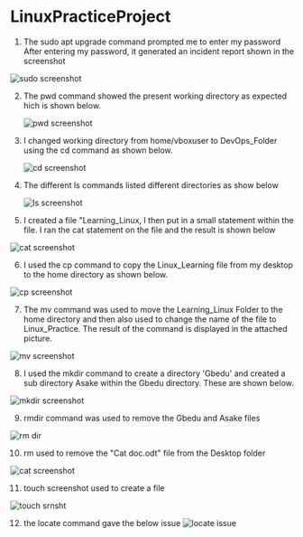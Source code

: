 # LinuxPracticeProject
1. The sudo apt upgrade command prompted me to enter my password
After entering my password, it generated an incident report shown in the screenshot

![sudo screenshot](https://github.com/oghare01/LinuxPracticeProject/assets/141191975/96d74e06-eb41-4ee4-8acc-3ab37253564d)


2. The pwd command showed the present working directory as expected hich is shown below.
  
   ![pwd screenshot](https://github.com/oghare01/LinuxPracticeProject/assets/141191975/14e54cd3-0f5d-4875-a16f-5c9c23aea902)

3. I changed working directory from home/vboxuser to DevOps_Folder using the cd command as shown below.

    ![cd screenshot](https://github.com/oghare01/LinuxPracticeProject/assets/141191975/71d2e32c-61be-4496-ae20-87994c06896e)

4. The different ls commands listed different directories as show below

   ![ls screenshot](https://github.com/oghare01/LinuxPracticeProject/assets/141191975/756636eb-f991-4af7-a1c9-2ade0d00b5a6)

5. I created a file "Learning_Linux, I then put in a small statement within the file. I ran the cat statement on the file and the result is shown below

  ![cat screenshot](https://github.com/oghare01/LinuxPracticeProject/assets/141191975/75a72132-9bfc-4e9e-abce-1d208efdd5ce)


6. I used the cp command to copy the Linux_Learning file from my desktop to the home directory as shown below.

  ![cp screenshot](https://github.com/oghare01/LinuxPracticeProject/assets/141191975/d790f43c-746f-4f67-b6ff-fe28286b90e4)

7. The mv command was used to move the Learning_Linux Folder to the home directory and then also used to change the name of the file to Linux_Practice.
   The result of the command is displayed in the attached picture.

 ![mv screenshot](https://github.com/oghare01/LinuxPracticeProject/assets/141191975/bc3109a7-0b92-4eb4-ba56-ebf995d8431b)

8. I used the mkdir command to create a directory 'Gbedu' and created a sub directory Asake within the Gbedu directory. These are shown below.

  ![mkdir screenshot](https://github.com/oghare01/LinuxPracticeProject/assets/141191975/e3f9a7cc-2f3e-4d0a-97b4-ae8ee830990d)

9. rmdir command was used to remove the Gbedu and Asake files
  
  ![rm dir](https://github.com/oghare01/LinuxPracticeProject/assets/141191975/56a6e8d1-5c0d-4afb-9094-9c8470bb90e9)

10. rm used to remove the "Cat doc.odt" file from the Desktop folder

  ![cat screenshot](https://github.com/oghare01/LinuxPracticeProject/assets/141191975/8043a7e5-71bb-4871-bc69-7feae29b384e)

11. touch screenshot used to create a file

 ![touch srnsht](https://github.com/oghare01/LinuxPracticeProject/assets/141191975/2f691a8d-b36a-43cd-95f1-75a84b585082)

12. the locate command gave the below issue
![locate issue](https://github.com/oghare01/LinuxPracticeProject/assets/141191975/08dd154f-8ac7-4a93-ab38-e1b46ec0347b)
